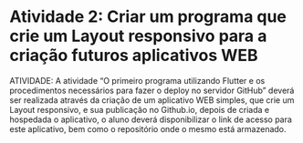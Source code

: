 # Atividade 2: Criar um programa que crie um Layout responsivo para a criação futuros aplicativos WEB

ATIVIDADE:
A atividade “O primeiro programa utilizando Flutter e os procedimentos necessários para fazer o deploy no servidor GitHub” deverá ser realizada através da criação de um aplicativo WEB simples, que crie um Layout responsivo, e sua publicação no Github.io, depois de criada e hospedada o aplicativo, o aluno deverá disponibilizar o link de acesso para este aplicativo, bem como o repositório onde o mesmo está armazenado.

